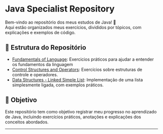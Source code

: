 # Java Specialist Repository

Bem-vindo ao repositório dos meus estudos de Java! 🎉  
Aqui estão organizados meus exercícios, divididos por tópicos, com explicações e exemplos de código.

## 📂 Estrutura do Repositório

- [Fundamentals of Language](src/FundamentalsOfLanguage): Exercicios práticos para ajudar a entender os fundamentos da linguagem
- [Control Structures and Operators](src/ControlStructuresOperators/README.md): Exercícios sobre estruturas de controle e operadores.
- [Data Structures - Linked Simple List](src/DataStructure/LinkedSimpleList/README.md): Implementação de uma lista simplesmente ligada, com exemplos práticos.

## 🚀 Objetivo

Este repositório tem como objetivo registrar meu progresso no aprendizado de Java, incluindo exercícios práticos, anotações e explicações dos conceitos abordados.

---
